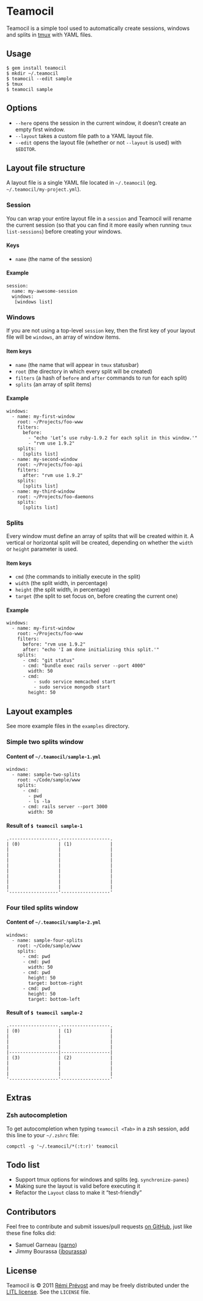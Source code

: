 # Teamocil

Teamocil is a simple tool used to automatically create sessions, windows and splits in [tmux](http://tmux.sourceforge.net/) with YAML files.

## Usage

    $ gem install teamocil
    $ mkdir ~/.teamocil
    $ teamocil --edit sample
    $ tmux
    $ teamocil sample

## Options

* `--here` opens the session in the current window, it doesn’t create an empty first window.
* `--layout` takes a custom file path to a YAML layout file.
* `--edit` opens the layout file (whether or not `--layout` is used) with `$EDITOR`.

## Layout file structure

A layout file is a single YAML file located in `~/.teamocil` (eg. `~/.teamocil/my-project.yml`).

### Session

You can wrap your entire layout file in a `session` and Teamocil will rename the current session (so that you can find it more easily when running `tmux list-sessions`) before creating your windows.

#### Keys

* `name` (the name of the session)

#### Example

    session:
      name: my-awesome-session
      windows:
       [windows list]

### Windows

If you are not using a top-level `session` key, then the first key of your layout file will be `windows`, an array of window items.

#### Item keys

* `name` (the name that will appear in `tmux` statusbar)
* `root` (the directory in which every split will be created)
* `filters` (a hash of `before` and `after` commands to run for each split)
* `splits` (an array of split items)

#### Example

    windows:
      - name: my-first-window
        root: ~/Projects/foo-www
        filters:
          before:
            - "echo 'Let’s use ruby-1.9.2 for each split in this window.'"
            - "rvm use 1.9.2"
        splits:
          [splits list]
      - name: my-second-window
        root: ~/Projects/foo-api
        filters:
          after: "rvm use 1.9.2"
        splits:
          [splits list]
      - name: my-third-window
        root: ~/Projects/foo-daemons
        splits:
          [splits list]

### Splits

Every window must define an array of splits that will be created within it. A vertical or horizontal split will be created, depending on whether the `width` or `height` parameter is used.

#### Item keys

* `cmd` (the commands to initially execute in the split)
* `width` (the split width, in percentage)
* `height` (the split width, in percentage)
* `target` (the split to set focus on, before creating the current one)

#### Example

    windows:
      - name: my-first-window
        root: ~/Projects/foo-www
        filters:
          before: "rvm use 1.9.2"
          after: "echo 'I am done initializing this split.'"
        splits:
          - cmd: "git status"
          - cmd: "bundle exec rails server --port 4000"
            width: 50
          - cmd:
              - sudo service memcached start
              - sudo service mongodb start
            height: 50

## Layout examples

See more example files in the `examples` directory.

### Simple two splits window

#### Content of `~/.teamocil/sample-1.yml`

    windows:
      - name: sample-two-splits
        root: ~/Code/sample/www
        splits:
          - cmd:
            - pwd
            - ls -la
          - cmd: rails server --port 3000
            width: 50

#### Result of `$ teamocil sample-1`

    .------------------.------------------.
    | (0)              | (1)              |
    |                  |                  |
    |                  |                  |
    |                  |                  |
    |                  |                  |
    |                  |                  |
    |                  |                  |
    |                  |                  |
    |                  |                  |
    '------------------'------------------'

### Four tiled splits window

#### Content of `~/.teamocil/sample-2.yml`

    windows:
      - name: sample-four-splits
        root: ~/Code/sample/www
        splits:
          - cmd: pwd
          - cmd: pwd
            width: 50
          - cmd: pwd
            height: 50
            target: bottom-right
          - cmd: pwd
            height: 50
            target: bottom-left

#### Result of `$ teamocil sample-2`

    .------------------.------------------.
    | (0)              | (1)              |
    |                  |                  |
    |                  |                  |
    |                  |                  |
    |------------------|------------------|
    | (3)              | (2)              |
    |                  |                  |
    |                  |                  |
    |                  |                  |
    '------------------'------------------'

## Extras

### Zsh autocompletion

To get autocompletion when typing `teamocil <Tab>` in a zsh session, add this line to your `~/.zshrc` file:

    compctl -g '~/.teamocil/*(:t:r)' teamocil

## Todo list

* Support tmux options for windows and splits (eg. `synchronize-panes`)
* Making sure the layout is valid before executing it
* Refactor the `Layout` class to make it “test-friendly”

## Contributors

Feel free to contribute and submit issues/pull requests [on GitHub](https://github.com/remiprev/teamocil/issues), just like these fine folks did:

* Samuel Garneau ([garno](https://github.com/garno))
* Jimmy Bourassa ([jbourassa](https://github.com/jbourassa))

## License

Teamocil is © 2011 [Rémi Prévost](http://exomel.com) and may be freely distributed under the [LITL license](http://litl.info/). See the `LICENSE` file.
